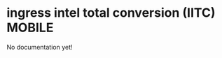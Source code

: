 ingress intel total conversion (IITC) MOBILE
============================================

No documentation yet!
